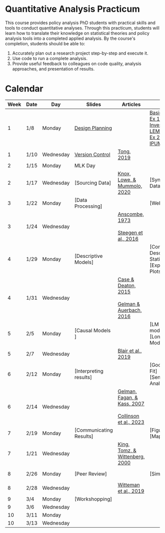 # Quantitative Analysis Practicum

This course provides policy analysis PhD students with practical skills and tools to conduct quantitative analyses. Through this practicum, students will learn how to translate their knowledge on statistical theories and policy analysis tools into a completed applied analysis. By the course's completion, students should be able to:

1. Accurately plan out a research project step-by-step and execute it.
2. Use code to run a complete analysis.
3. Provide useful feedback to colleagues on code quality, analysis approaches, and presentation of results.


# Calendar

| Week | Date     | Day       | Slides                |   Articles                                                                                                                         | Code                                        | Resources                               |
|------|----------|-----------|-----------------------|------------------------------------------------------------------------------------------------------------------------------------|---------------------------------------------|-----------------------------------------|
| 1    | 1/8      | Monday    | [Design Planning](https://htmlpreview.github.io/?https://github.com/maxgriswold/Quantitative-Analysis-Practicum-2024/blob/main/slides/week_1/lecture_1_stable.html)   |                                                                                                                                      | [Basics of R](https://github.com/maxgriswold/Quantitative-Analysis-Practicum-2024/blob/main/code/week_1/r_basics.R)<br>[Ex 1. Investigate LEMAS](https://github.com/maxgriswold/Quantitative-Analysis-Practicum-2024/blob/main/code/week_1/more_complicated_examples/investigate_law_enforcement_management_system.R)<br>[Ex 2. Process IPUMS data](https://github.com/maxgriswold/Quantitative-Analysis-Practicum-2024/blob/main/code/week_1/more_complicated_examples/process_ipums_nhgis.R)| ROS: Appendix A and HWT: Chapter 1 - 2  |
| 1    | 1/10     | Wednesday | [Version Control](https://htmlpreview.github.io/?https://github.com/maxgriswold/Quantitative-Analysis-Practicum-2024/blob/main/slides/week_2/lecture_2.html)     |  [Tong, 2019](readings/week_1/tong_2019.pdf)                                                                                       |  |                                         | [Simple DAGs](https://github.com/maxgriswold/Quantitative-Analysis-Practicum-2024/blob/main/code/week_2/testing_dags.Rmd)<br>[Ex 3. Webscrapping](https://github.com/maxgriswold/Quantitative-Analysis-Practicum-2024/blob/main/code/week_2/scraping_neighborhood_watch.py)<br>[Ex 4. Using DAG to generate synthetic data](https://github.com/maxgriswold/Quantitative-Analysis-Practicum-2024/blob/main/code/week_2/disparate_impact_synthetic_scenario_example.Rmd)
| 2    | 1/15     | Monday    |   MLK Day     |                                                                                                                                    |       |               |
| 2    | 1/17     | Wednesday |  [Sourcing Data]                     |  [Knox, Lowe, & Mummolo, 2020](readings/week_2/knox_lowe_mummolo_2020.pdf)                                                         |     [Synthetic Data]                                         |         ROS:Chapter 16                                            |
| 3    | 1/22     | Monday    | [Data Processing]     |                                                                                                                                    | [Webscrapping]  | ROS:Chapter 12                          |
| 3    | 1/24     | Wednesday |                       | [Anscombe, 1973](readings/week_3/anscombe_1973.pdf)<br><br>[Steegen et al., 2016](readings/week_3/steegen_2016.pdf)                |                                             |                                         |
| 4    | 1/29     | Monday    | [Descriptive Models]|                                                                                                                                    | [Correlations & Descriptive Statistics]<br>[Exploratory Plots] | ROS: Chapter 2 |
| 4    | 1/31     | Wednesday |                       | [Case & Deaton, 2015](readings/week_4/case_deaton_2015.pdf)<br><br>[Gelman & Auerbach, 2016](readings/week_4/gelman_auerbach_2016.pdf)|                                             |                                         |
| 5    | 2/5      | Monday    | [Causal Models ]      |                                                                                                                                    |[LM and GLM models]<br>[Longitudinal Models] | ROS: Chapter 18 - 21 and Appendix B     |
| 5    | 2/7      | Wednesday |                       | [Blair et al., 2019](readings/week_5/blair_2019.pdf)                                                                              |                                             |                                         |
| 6    | 2/12     | Monday    | [Interpreting results] |                                                                                                                                    |[Goodness-of-Fit]<br>[Sensitivity Analyses]  | ROS:Chapter 11                          |                                         
| 6    | 2/14     | Wednesday |                       | [Gelman, Fagan, & Kass, 2007](readings/week_6/gelman_fagan_kass_2007.pdf)<br><br>[Collinson et al., 2023](readings/week_6/collinson_2023.pdf)|                                             |                                         |
| 7    | 2/19     | Monday    | [Communicating Results] |                                                                                                                                    |[Figures]<br>[Maps]                               | BDV                                     |
| 7    | 1/21     | Wednesday |                       |  [King, Tomz, & Wittenberg, 2000](readings/week_7/king_tomz_wittenberg_2000.pdf)                                                  |                                             |                                         |
| 8    | 2/26     | Monday    | [Peer Review]         |                                                                                                                                    |[Simulations]                                | ROS: Chapter 5                          |
| 8    | 2/28     | Wednesday |                       | [Witteman et al., 2019](readings/week_8/witteman_2019.pdf)                                                                         |                                             |                                         |
| 9    | 3/4      | Monday    | [Workshopping]        |                                                                                                                                    |                                             | EW                                      |
| 9    | 3/6      | Wednesday |                       |                                                                                                                                    |                                             |                                         |                  
| 10   | 3/11     | Monday    |                       |                                                                                                                                    |                                             |                                         |
| 10   | 3/13     | Wednesday |                       |                                                                                                                                    |                                             |                                         |
